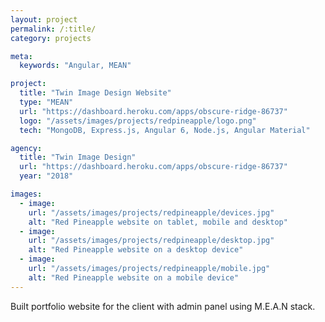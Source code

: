 ```yaml
---
layout: project
permalink: /:title/
category: projects

meta:
  keywords: "Angular, MEAN"

project:
  title: "Twin Image Design Website"
  type: "MEAN"
  url: "https://dashboard.heroku.com/apps/obscure-ridge-86737"
  logo: "/assets/images/projects/redpineapple/logo.png"
  tech: "MongoDB, Express.js, Angular 6, Node.js, Angular Material"

agency:
  title: "Twin Image Design"
  url: "https://dashboard.heroku.com/apps/obscure-ridge-86737"
  year: "2018"

images:
  - image:
    url: "/assets/images/projects/redpineapple/devices.jpg"
    alt: "Red Pineapple website on tablet, mobile and desktop"
  - image:
    url: "/assets/images/projects/redpineapple/desktop.jpg"
    alt: "Red Pineapple website on a desktop device"
  - image:
    url: "/assets/images/projects/redpineapple/mobile.jpg"
    alt: "Red Pineapple website on a mobile device"
---
```

<p>Built portfolio website for the client with admin panel using M.E.A.N stack.</p>
